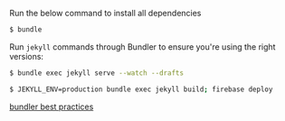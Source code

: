 Run the below command to install all dependencies
~~~bash
$ bundle
~~~

Run `jekyll` commands through Bundler to ensure you're using the right versions:
~~~bash
$ bundle exec jekyll serve --watch --drafts
~~~

~~~bash
$ JEKYLL_ENV=production bundle exec jekyll build; firebase deploy
~~~

[bundler best practices](https://www.viget.com/articles/bundler-best-practices/)
